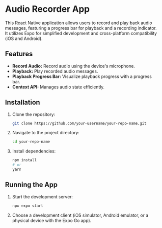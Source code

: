 # Audio Recorder App

This React Native application allows users to record and play back audio messages, featuring a progress bar for playback and a recording indicator. It utilizes Expo for simplified development and cross-platform compatibility (iOS and Android).

## Features

*   **Record Audio:**  Record audio using the device's microphone.
*   **Playback:** Play recorded audio messages.
*   **Playback Progress Bar:**  Visualize playback progress with a progress bar.
*   **Context API:**  Manages audio state efficiently.

## Installation

1.  Clone the repository:

    ```bash
    git clone https://github.com/your-username/your-repo-name.git
    ```

2.  Navigate to the project directory:

    ```bash
    cd your-repo-name
    ```

3.  Install dependencies:

    ```bash
    npm install
    # or
    yarn
    ```

## Running the App

1.  Start the development server:

    ```bash
    npx expo start
    ```

2.  Choose a development client (iOS simulator, Android emulator, or a physical device with the Expo Go app).
